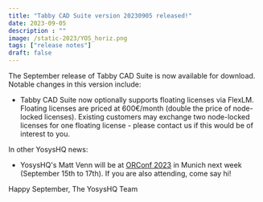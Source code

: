 ```yaml
---
title: "Tabby CAD Suite version 20230905 released!"
date: 2023-09-05
description : ""
image: /static-2023/YOS_horiz.png
tags: ["release notes"]
draft: false
---
```


The September release of Tabby CAD Suite is now available for download. Notable changes in this version include:

* Tabby CAD Suite now optionally supports floating licenses via FlexLM. Floating licenses are priced at 600€/month (double the price of node-locked licenses). Existing customers may exchange two node-locked licenses for one floating license - please contact us if this would be of interest to you.

In other YosysHQ news:

* YosysHQ's Matt Venn will be at [ORConf 2023](https://orconf.org/) in Munich next week (September 15th to 17th). If you are also attending, come say hi!

Happy September,
The YosysHQ Team

